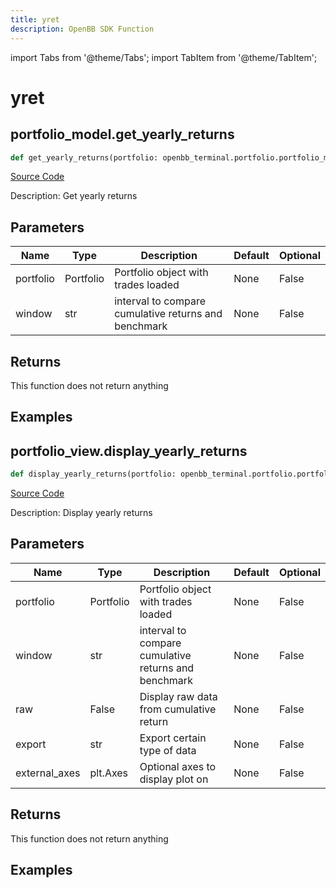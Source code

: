 ```yaml
---
title: yret
description: OpenBB SDK Function
---
```


import Tabs from '@theme/Tabs';
import TabItem from '@theme/TabItem';

# yret

<Tabs>
<TabItem value="model" label="Model" default>

## portfolio_model.get_yearly_returns

```python title='openbb_terminal/portfolio/portfolio_model.py'
def get_yearly_returns(portfolio: openbb_terminal.portfolio.portfolio_model.PortfolioModel, window: str) -> None:
```
[Source Code](https://github.com/OpenBB-finance/OpenBBTerminal/tree/main/openbb_terminal/portfolio/portfolio_model.py#L1851)

Description: Get yearly returns

## Parameters

| Name | Type | Description | Default | Optional |
| ---- | ---- | ----------- | ------- | -------- |
| portfolio | Portfolio | Portfolio object with trades loaded | None | False |
| window | str | interval to compare cumulative returns and benchmark | None | False |

## Returns

This function does not return anything

## Examples



</TabItem>
<TabItem value="view" label="View">

## portfolio_view.display_yearly_returns

```python title='openbb_terminal/portfolio/portfolio_view.py'
def display_yearly_returns(portfolio: openbb_terminal.portfolio.portfolio_model.PortfolioModel, window: str, raw: bool, export: str, external_axes: Optional[matplotlib.axes._axes.Axes]) -> None:
```
[Source Code](https://github.com/OpenBB-finance/OpenBBTerminal/tree/main/openbb_terminal/portfolio/portfolio_view.py#L289)

Description: Display yearly returns

## Parameters

| Name | Type | Description | Default | Optional |
| ---- | ---- | ----------- | ------- | -------- |
| portfolio | Portfolio | Portfolio object with trades loaded | None | False |
| window | str | interval to compare cumulative returns and benchmark | None | False |
| raw | False | Display raw data from cumulative return | None | False |
| export | str | Export certain type of data | None | False |
| external_axes | plt.Axes | Optional axes to display plot on | None | False |

## Returns

This function does not return anything

## Examples



</TabItem>
</Tabs>